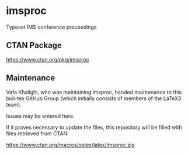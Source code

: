 # imsproc
Typeset IMS conference proceedings

## CTAN Package
 https://www.ctan.org/pkg/imsproc



## Maintenance
Vafa Khalighi, who was maintaining imsproc, handed maintenance to this bidi-tex
GitHub Group (which initially consists of members of the LaTeX3 team).

Issues may be entered here.

If it proves necessary to update the files, this repository will
be filled with files retrieved from CTAN:

https://www.ctan.org/macros/xetex/latex/imsproc.zip


